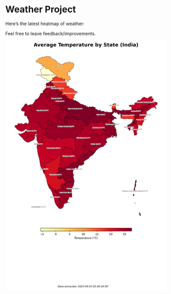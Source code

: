 # Weather Project

Here’s the latest heatmap of weather:

Feel free to leave feedback/improvements.

![India Heatmap](docs/assets/india_heatmap.png?v=D4599D)
